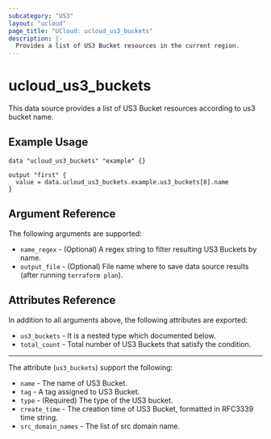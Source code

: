```yaml
---
subcategory: "US3"
layout: "ucloud"
page_title: "UCloud: ucloud_us3_buckets"
description: |-
  Provides a list of US3 Bucket resources in the current region.
---
```


# ucloud_us3_buckets

This data source provides a list of US3 Bucket resources according to us3 bucket name.

## Example Usage

```hcl
data "ucloud_us3_buckets" "example" {}

output "first" {
  value = data.ucloud_us3_buckets.example.us3_buckets[0].name
}
```

## Argument Reference

The following arguments are supported:

* `name_regex` - (Optional) A regex string to filter resulting US3 Buckets by name.
* `output_file` - (Optional) File name where to save data source results (after running `terraform plan`).

## Attributes Reference

In addition to all arguments above, the following attributes are exported:

* `us3_buckets` - It is a nested type which documented below.
* `total_count` - Total number of US3 Buckets that satisfy the condition.

- - -

The attribute (`us3_buckets`) support the following:

* `name` - The name of US3 Bucket.
* `tag` - A tag assigned to US3 Bucket.
* `type` - (Required) The type of the US3 bucket.
* `create_time` - The creation time of US3 Bucket, formatted in RFC3339 time string.
* `src_domain_names` - The list of src domain name.